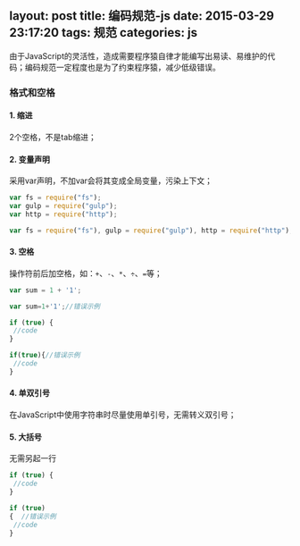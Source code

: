 layout: post
title: 编码规范-js
date: 2015-03-29 23:17:20
tags: 规范
categories: js
---
由于JavaScript的灵活性，造成需要程序猿自律才能编写出易读、易维护的代码；编码规范一定程度也是为了约束程序猿，减少低级错误。
<!-- more -->

### 格式和空格
#### 1. 缩进
2个空格，不是tab缩进；
#### 2. 变量声明
采用var声明，不加var会将其变成全局变量，污染上下文；
```javascript
var fs = require("fs");
var gulp = require("gulp");
var http = require("http");
```
```javascript
var fs = require("fs"), gulp = require("gulp"), http = require("http"); //错误示例
```
#### 3. 空格
操作符前后加空格，如：`+`、`-`、`*`、`÷`、`=`等；
```javascript
var sum = 1 + '1';

var sum=1+'1';//错误示例

if (true) {
 //code
}

if(true){//错误示例
 //code
}
```
#### 4. 单双引号
在JavaScript中使用字符串时尽量使用单引号，无需转义双引号；

#### 5. 大括号
无需另起一行
```javascript
if (true) {
 //code
}

if (true)
{  //错误示例
 //code
}
```